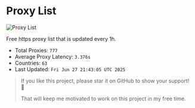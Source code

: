 # Proxy List

![Proxy List](https://img.shields.io/badge/Proxy%20List-777-blue)

Free https proxy list that is updated every 1h.

- Total Proxies: `777`
- Average Proxy Latency: `3.376s`
- Countries: `63`
- Last Updated: `Fri Jun 27 21:43:05 UTC 2025`

> If you like this project, please star it on GitHub to show your support! 🌟
>
> That will keep me motivated to work on this project in my free time.
